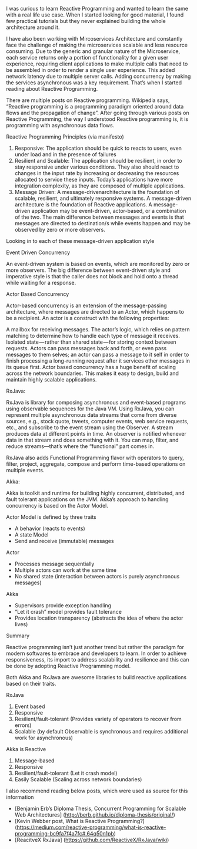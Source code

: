 
I was curious to learn Reactive Programming and wanted to learn the same with a real life use case. When I started looking for good material, I found few practical tutorials but they never explained building the whole architecture around it.

I have also been working with Mircoservices Architecture and constantly face the challenge of making the microservices scalable and less resource consuming. Due to the generic and granular nature of the Microservice, each service returns only a portion of functionality for a given user experience, requiring client applications to make multiple calls that need to be assembled in order to render a single user experience. This added network latency due to multiple server calls. Adding concurrency by making the services asynchronous was a key requirement. That’s when I started reading about Reactive Programming.

There are multiple posts on Reactive programming. Wikipedia says, “Reactive programming is a programming paradigm oriented around data flows and the propagation of change”. After going through various posts on Reactive Programming, the way I understood Reactive programming is, it is programming with asynchronous data flows.

Reactive Programming Principles (via manifesto)

1. Responsive: The application should be quick to reacts to users, even under load and in the presence of failures
2. Resilient and Scalable: The application should be resilient, in order to stay responsive under various conditions. They also should react to changes in the input rate by increasing or decreasing the resources allocated to service these inputs. Today’s applications have more integration complexity, as they are composed of multiple applications.
3. Message Driven: A message-drivenarchitecture is the foundation of scalable, resilient, and ultimately responsive systems.
A message-driven architecture is the foundation of Reactive applications. A message-driven application may be event-driven, actor-based, or a combination of the two. The main difference between messages and events is that messages are directed to destination/s while events happen and may be observed by zero or more observers.

Looking in to each of these message-driven application style

Event Driven Concurrency

An event-driven system is based on events, which are monitored by zero or more observers. The big difference between event-driven style and imperative style is that the caller does not block and hold onto a thread while waiting for a response.

Actor Based Concurrency

Actor-based concurrency is an extension of the message-passing architecture, where messages are directed to an Actor, which happens to be a recipient. An actor is a construct with the following properties:

A mailbox for receiving messages.
The actor’s logic, which relies on pattern matching to determine how to handle each type of message it receives.
Isolated state — rather than shared state — for storing context between requests.
Actors can pass messages back and forth, or even pass messages to them selves; an actor can pass a message to it self in order to finish processing a long-running request after it services other messages in its queue first. Actor based concurrency has a huge benefit of scaling across the network boundaries. This makes it easy to design, build and maintain highly scalable applications.

RxJava: 

RxJava is library for composing asynchronous and event-based programs using observable sequences for the Java VM. Using RxJava, you can represent multiple asynchronous data streams that come from diverse sources, e.g., stock quote, tweets, computer events, web service requests, etc., and subscribe to the event stream using the Observer. A stream produces data at different points in time. An observer is notified whenever data in that stream and does something with it. You can map, filter, and reduce streams—that’s where the “functional” part comes in.

RxJava also adds Functional Programming flavor with operators to query, filter, project, aggregate, compose and perform time-based operations on multiple events.

Akka: 

Akka is toolkit and runtime for building highly concurrent, distributed, and fault tolerant applications on the JVM. Akka’s approach to handling concurrency is based on the Actor Model.

Actor Model is defined by three traits

- A behavior (reacts to events)
- A state Model
- Send and receive (immutable) messages

Actor
- Processes message sequentially
- Multiple actors can work at the same time
- No shared state (interaction between actors is purely asynchronous messages)

Akka
- Supervisors provide exception handling
- “Let it crash” model provides fault tolerance
- Provides location transparency (abstracts the idea of where the actor lives)
 

Summary

Reactive programming isn’t just another trend but rather the paradigm for modern softwares to embrace and developers to learn. In order to achieve responsiveness, its import to address scalability and resilience and this can be done by adopting Reactive Programming model.

Both Akka and RxJava are awesome libraries to build reactive applications based on their traits.

RxJava

1. Event based
2. Responsive
3. Resilient/fault-tolerant (Provides variety of operators to recover from errors)
4. Scalable (by default Observable is synchronous and requires additional work for asynchronous)

Akka is Reactive

1. Message-based
2. Responsive
3. Resilient/fault-tolerant (Let it crash model)
4. Easily Scalable (Scaling across network boundaries)

I also recommend reading below posts, which were used as source for this information

- [Benjamin Erb’s Diploma Thesis, Concurrent Programming for Scalable Web Architectures] (http://berb.github.io/diploma-thesis/original/)
- [Kevin Webber post, What is Reactive Programming?] (https://medium.com/reactive-programming/what-is-reactive-programming-bc9fa7f4a7fc#.64q50n1pb)
- [ReacitveX RxJava] (https://github.com/ReactiveX/RxJava/wiki)
